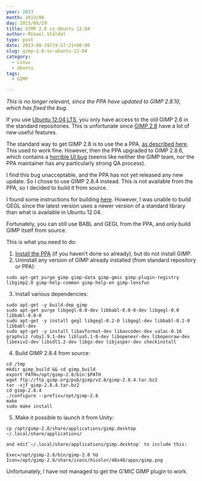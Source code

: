 ```yaml
---
year: 2013
month: 2013/08
day: 2013/08/29
title: GIMP 2.8 in Ubuntu 12.04
author: Mikael Ståldal
type: post
date: 2013-08-29T19:57:21+00:00
slug: gimp-2-8-in-ubuntu-12-04
category:
  - Linux
  - Ubuntu
tags:
  - GIMP

---
```

_This is no longer relevant, since the PPA have updated to GIMP 2.8.10, which has fixed the bug._

If you use [Ubuntu 12.04 LTS][1], you only have access to the old GIMP 2.6 in the standard repositories. This is unfortunate since [GIMP 2.8][2] have a lot of new useful features.

The standard way to get GIMP 2.8 is to use the a PPA, [as described here][3]. This used to work fine. However, then the PPA upgraded to GIMP 2.8.6, which contains a [horrible UI bug][4] (seems like neither the GIMP team, nor the PPA maintainer has any particularly strong QA process).

I find this bug unacceptable, and the PPA has not yet released any new update. So I chose to use GIMP 2.8.4 instead. This is not available from the PPA, so I decided to build it from source.

I found some instructions for building [here][5]. However, I was unable to build GEGL since the latest version uses a newer version of a standard library than what is available in Ubuntu 12.04.

Fortunately, you can still use BABL and GEGL from the PPA, and only build GIMP itself from source.

This is what you need to do:

  1. [Install the PPA][3] (if you haven&#8217;t done so already), but do not install GIMP.
  2. Uninstall any version of GIMP already installed (from standard repository or PPA): 
```
sudo apt-get purge gimp gimp-data gimp-gmic gimp-plugin-registry libgimp2.0 gimp-help-common gimp-help-en gimp-lensfun

```

  3. Install various dependencies: 
```
sudo apt-get -y build-dep gimp
sudo apt-get purge libgegl-0.0-dev libbabl-0.0-0-dev libgegl-0.0 libbabl-0.0-0
sudo apt-get -y install gegl libgegl-0.2-0 libgegl-dev libbabl-0.1-0 libbabl-dev
sudo apt-get -y install libavformat-dev libavcodec-dev valac-0.16 graphviz ruby1.9.1-dev liblua5.1-0-dev libopenexr-dev libopenraw-dev libexiv2-dev libsdl1.2-dev libgs-dev libjasper-dev checkinstall
```

  4. Build GIMP 2.8.4 from source: 
```
cd /tmp
mkdir gimp_build && cd gimp_build
export PATH=/opt/gimp-2.8/bin:$PATH
wget ftp://ftp.gimp.org/pub/gimp/v2.8/gimp-2.8.4.tar.bz2
tar -xjf gimp-2.8.4.tar.bz2
cd gimp-2.8.4
./configure --prefix=/opt/gimp-2.8
make
sudo make install

```

  5. Make it possible to launch it from Unity: 
```
cp /opt/gimp-2.8/share/applications/gimp.desktop ~/.local/share/applications/

```
    
    and edit`~/.local/share/applications/gimp.desktop` to include this:
    
```
Exec=/opt/gimp-2.8/bin/gimp-2.8 %U
Icon=/opt/gimp-2.8/share/icons/hicolor/48x48/apps/gimp.png

```

Unfortunately, I have not managed to get the G&#8217;MIC GIMP plugin to work.

 [1]: http://www.ubuntu.com/download/desktop/install-desktop-long-term-support
 [2]: http://www.gimp.org/release-notes/gimp-2.8.html
 [3]: http://www.webupd8.org/2013/06/install-gimp-286-in-ubuntu-ppa.html
 [4]: https://bugzilla.gnome.org/show_bug.cgi?id=703692
 [5]: http://www.gregorystrike.com/2012/05/03/how-to-build-gimp-2-8-from-source-in-ubuntu-12-04/